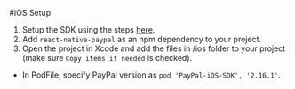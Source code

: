 #iOS Setup

1. Setup the SDK using the steps [here](https://github.com/paypal/PayPal-iOS-SDK#add-the-sdk-to-your-project).
2. Add `react-native-paypal` as an npm dependency to your project.
3. Open the project in Xcode and add the files in /ios folder to your project (make sure `Copy items if needed` is checked).

* In PodFile, specify PayPal version as `pod 'PayPal-iOS-SDK', '2.16.1'`.